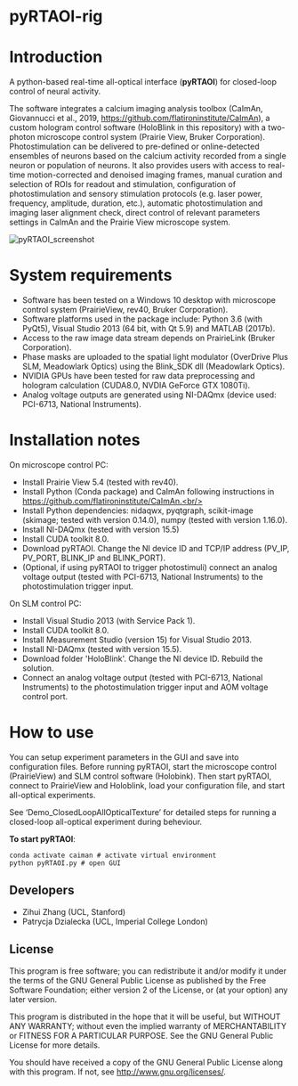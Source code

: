 # pyRTAOI-rig
# Introduction
A python-based real-time all-optical interface (**pyRTAOI**) for closed-loop control of neural activity.<br/> 

The software integrates a calcium imaging analysis toolbox (CaImAn, Giovannucci et al., 2019, https://github.com/flatironinstitute/CaImAn), a custom hologram control software (HoloBlink in this repository) with a two-photon microscope control system (Prairie View, Bruker Corporation). Photostimulation can be delivered to pre-defined or online-detected ensembles of neurons based on the calcium activity recorded from a single neuron or population of neurons. It also provides users with access to real-time motion-corrected and denoised imaging frames, manual curation and selection of ROIs for readout and stimulation, configuration of photostimulation and sensory stimulation protocols (e.g. laser power, frequency, amplitude, duration, etc.), automatic photostimulation and imaging laser alignment check, direct control of relevant parameters settings in CaImAn and the Prairie View microscope system.<br/>
 
![pyRTAOI_screenshot](https://github.com/alloptical/pyRTAOI/blob/master/screenshots/Screenshot2020.PNG)

# System requirements
* Software has been tested on a Windows 10 desktop with microscope control system (PrairieView, rev40, Bruker Corporation).<br/>
* Software platforms used in the package include: Python 3.6 (with PyQt5), Visual Studio 2013 (64 bit, with Qt 5.9) and MATLAB (2017b).<br/>
* Access to the raw image data stream depends on PrairieLink (Bruker Corporation).<br/>
* Phase masks are uploaded to the spatial light modulator (OverDrive Plus SLM, Meadowlark Optics) using the Blink_SDK dll (Meadowlark Optics).<br/>
* NVIDIA GPUs have been tested for raw data preprocessing and hologram calculation (CUDA8.0, NVDIA GeForce GTX 1080Ti).<br/>
* Analog voltage outputs are generated using NI-DAQmx (device used: PCI-6713, National Instruments).<br/>

# Installation notes
On microscope control PC:<br/>
*	Install Prairie View 5.4 (tested with rev40).<br/>
*	Install Python (Conda package) and CaImAn following instructions in https://github.com/flatironinstitute/CaImAn.<br/>
* Install Python dependencies: nidaqwx, pyqtgraph, scikit-image (skimage; tested with version 0.14.0), numpy (tested with version 1.16.0).<br/>
*	Install NI-DAQmx (tested with version 15.5)<br/>
*	Install CUDA toolkit 8.0.<br/>
*	Download pyRTAOI. Change the NI device ID and TCP/IP address (PV_IP, PV_PORT, BLINK_IP and BLINK_PORT).<br/>
*	(Optional, if using pyRTAOI to trigger photostimuli) connect an analog voltage output (tested with PCI-6713, National Instruments) to the photostimulation trigger input.<br/>

On SLM control PC:
*	Install Visual Studio 2013 (with Service Pack 1).<br/>
*	Install CUDA toolkit 8.0.<br/>
*	Install Measurement Studio (version 15) for Visual Studio 2013.<br/>
*	Install NI-DAQmx (tested with version 15.5).<br/>
*	Download folder 'HoloBlink'. Change the NI device ID. Rebuild the solution.<br/>
*	Connect an analog voltage output (tested with PCI-6713, National Instruments) to the photostimulation trigger input and AOM voltage control port.<br/>

# How to use
You can setup experiment parameters in the GUI and save into configuration files. Before running pyRTAOI, start the microscope control (PrairieView) and SLM control software (Holobink). Then start pyRTAOI, connect to PrairieView and Holoblink, load your configuration file, and start all-optical experiments.<br/>

See ‘Demo_ClosedLoopAllOpticalTexture’ for detailed steps for running a closed-loop all-optical experiment during beheviour.

**To start pyRTAOI**:

```
conda activate caiman # activate virtual environment
python pyRTAOI.py # open GUI
```


## Developers
* Zihui Zhang (UCL, Stanford)
* Patrycja Dzialecka (UCL, Imperial College London)

## License

This program is free software; you can redistribute it and/or
modify it under the terms of the GNU General Public License
as published by the Free Software Foundation; either version 2
of the License, or (at your option) any later version.

This program is distributed in the hope that it will be useful,
but WITHOUT ANY WARRANTY; without even the implied warranty of
MERCHANTABILITY or FITNESS FOR A PARTICULAR PURPOSE.  See the
GNU General Public License for more details.

You should have received a copy of the GNU General Public License
along with this program.  If not, see <http://www.gnu.org/licenses/>.

